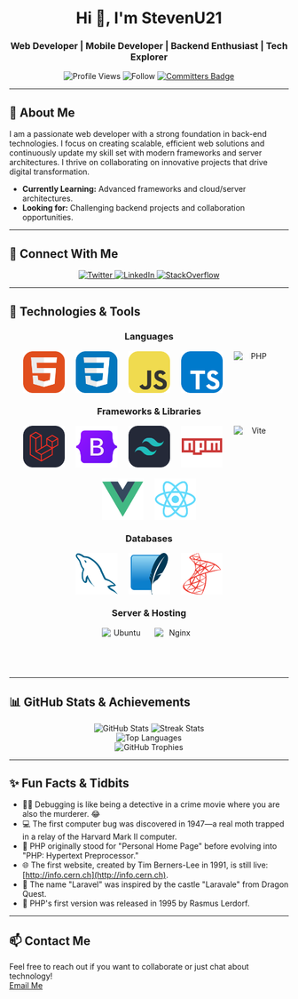 <h1 align="center">Hi 👋, I'm StevenU21</h1>
<h3 align="center">Web Developer | Mobile Developer | Backend Enthusiast | Tech Explorer</h3>

<p align="center">
  <img src="https://komarev.com/ghpvc/?username=stevenu21&label=Profile%20Views&color=0e75b6&style=flat" alt="Profile Views" />
  <img src="https://img.shields.io/github/followers/stevenu21?label=Follow&style=social" alt="Follow" />
  <a href="https://user-badge.committers.top/nicaragua_private/StevenU21" target="_blanck">
    <img src="https://user-badge.committers.top/nicaragua_private/StevenU21.svg" alt="Committers Badge" />
  </a>
</p>

---

## 🌟 About Me

I am a passionate web developer with a strong foundation in back-end technologies. I focus on creating scalable, efficient web solutions and continuously update my skill set with modern frameworks and server architectures. I thrive on collaborating on innovative projects that drive digital transformation.

- **Currently Learning:** Advanced frameworks and cloud/server architectures.
- **Looking for:** Challenging backend projects and collaboration opportunities.

---

## 👤 Connect With Me

<p align="center">
  <a href="https://twitter.com/deifhelt" target="_blank">
    <img src="https://raw.githubusercontent.com/rahuldkjain/github-profile-readme-generator/master/src/images/icons/Social/twitter.svg" alt="Twitter" height="40" />
  </a>
  <a href="https://linkedin.com/in/deifhelt-ulloa-12b56323a" target="_blank">
    <img src="https://raw.githubusercontent.com/rahuldkjain/github-profile-readme-generator/master/src/images/icons/Social/linked-in-alt.svg" alt="LinkedIn" height="40" />
  </a>
  <a href="https://stackoverflow.com/users/19900718/deifhelt-ulloa" target="_blank">
    <img src="https://raw.githubusercontent.com/rahuldkjain/github-profile-readme-generator/master/src/images/icons/Social/stack-overflow.svg" alt="StackOverflow" height="40" />
  </a>
</p>

---

## 🔧 Technologies & Tools

<div align="center">

### Languages
<div style="display: flex; flex-wrap: wrap; justify-content: center; gap: 20px;">
  <img src="https://raw.githubusercontent.com/tandpfun/skill-icons/59059d9d1a2c092696dc66e00931cc1181a4ce1f/icons/HTML.svg" alt="HTML" width="75" height="75"/>
  <img src="https://raw.githubusercontent.com/tandpfun/skill-icons/59059d9d1a2c092696dc66e00931cc1181a4ce1f/icons/CSS.svg" alt="CSS" width="75" height="75"/>
  <img src="https://raw.githubusercontent.com/tandpfun/skill-icons/59059d9d1a2c092696dc66e00931cc1181a4ce1f/icons/JavaScript.svg" alt="JavaScript" width="75" height="75"/>
  <img src="https://raw.githubusercontent.com/tandpfun/skill-icons/59059d9d1a2c092696dc66e00931cc1181a4ce1f/icons/TypeScript.svg" alt="TypeScript" width="75" height="75"/>
  <img src="https://upload.wikimedia.org/wikipedia/commons/2/27/PHP-logo.svg" alt="PHP" width="75" height="75"/>
</div>

### Frameworks & Libraries
<div style="display: flex; flex-wrap: wrap; justify-content: center; gap: 20px;">
  <img src="https://raw.githubusercontent.com/tandpfun/skill-icons/59059d9d1a2c092696dc66e00931cc1181a4ce1f/icons/Laravel-Dark.svg" alt="Laravel" width="75" height="75"/>
  <img src="https://raw.githubusercontent.com/devicons/devicon/master/icons/bootstrap/bootstrap-original.svg" alt="Bootstrap" width="75" height="75"/>
  <img src="https://raw.githubusercontent.com/tandpfun/skill-icons/main/icons/TailwindCSS-Dark.svg" alt="Tailwind CSS" width="75" height="75"/>
  <img src="https://raw.githubusercontent.com/devicons/devicon/master/icons/npm/npm-original-wordmark.svg" alt="NPM" width="75" height="75"/>
  <img src="https://vitejs.dev/logo.svg" alt="Vite" width="75" height="75"/>
  <img src="https://raw.githubusercontent.com/devicons/devicon/master/icons/vuejs/vuejs-original.svg" alt="VueJS" width="75" height="75"/>
  <img src="https://raw.githubusercontent.com/devicons/devicon/master/icons/react/react-original.svg" alt="React Native" width="75" height="75"/>
</div>

### Databases
<div style="display: flex; flex-wrap: wrap; justify-content: center; gap: 20px;">
  <img src="https://raw.githubusercontent.com/devicons/devicon/master/icons/mysql/mysql-original.svg" alt="MySQL" width="75" height="75"/>
  <img src="https://raw.githubusercontent.com/devicons/devicon/master/icons/sqlite/sqlite-original.svg" alt="SQLite" width="75" height="75"/>
  <img src="https://raw.githubusercontent.com/devicons/devicon/master/icons/microsoftsqlserver/microsoftsqlserver-plain.svg" alt="SQL Server" width="75" height="75"/>
</div>

### Server & Hosting
<div style="display: flex; flex-wrap: wrap; justify-content: center; gap: 20px;">
  <img src="https://assets.ubuntu.com/v1/29985a98-ubuntu-logo32.png" alt="Ubuntu" width="75" height="75"/>
  <img src="https://upload.wikimedia.org/wikipedia/commons/c/c5/Nginx_logo.svg" alt="Nginx" width="75" height="75"/>
</div>

</div>

---

## 📊 GitHub Stats & Achievements

<div align="center">
  <img src="https://github-readme-stats.vercel.app/api?username=StevenU21&show_icons=true&theme=radical&hide_border=true&include_all_commits=true&count_private=true&card_width=500" alt="GitHub Stats" />
  <img src="https://github-readme-streak-stats.herokuapp.com/?user=stevenu21&theme=radical&hide_border=true" alt="Streak Stats" />
  <br/>
  <img src="https://github-readme-stats.vercel.app/api/top-langs?username=stevenu21&layout=compact&theme=radical&hide_border=true" alt="Top Languages" />
  <br/>
  <img src="https://github-profile-trophy.vercel.app/?username=StevenU21&theme=radical&no-frame=true&column=4" alt="GitHub Trophies" />
</div>

---

## ✨ Fun Facts & Tidbits

- 🕵️‍♂️ Debugging is like being a detective in a crime movie where you are also the murderer. 😂
- 💻 The first computer bug was discovered in 1947—a real moth trapped in a relay of the Harvard Mark II computer.
- 🐘 PHP originally stood for "Personal Home Page" before evolving into "PHP: Hypertext Preprocessor."
- 🌐 The first website, created by Tim Berners-Lee in 1991, is still live: [http://info.cern.ch](http://info.cern.ch).
- 🚀 The name "Laravel" was inspired by the castle "Laravale" from Dragon Quest.
- 📅 PHP's first version was released in 1995 by Rasmus Lerdorf.

---

## 📫 Contact Me

Feel free to reach out if you want to collaborate or just chat about technology!  
[Email Me](mailto:ulloadeifheltsteven@gmail.com)
